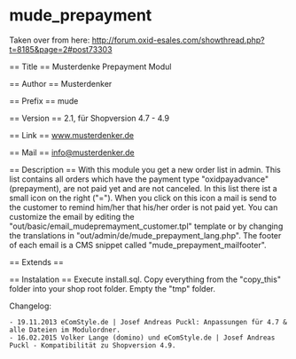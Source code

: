 mude_prepayment
===============

Taken over from here: http://forum.oxid-esales.com/showthread.php?t=8185&page=2#post73303

== Title == 
Musterdenke Prepayment Modul

== Author == 
Musterdenker

== Prefix == 
mude

== Version == 
2.1, für Shopversion 4.7 - 4.9

== Link == 
www.musterdenker.de

== Mail == 
info@musterdenker.de

== Description == 
With this module you get a new order list in admin. This list contains all orders which have the payment type "oxidpayadvance" (prepayment), are not paid yet and are not canceled.
In this list there ist a small icon on the right ("="). When you click on this icon a mail is send to the customer to remind him/her that his/her order is not paid yet. 
You can customize the email by editing the "out/basic/email_mudepremayment_customer.tpl" template or by changing the translations in "out/admin/de/mude_prepayment_lang.php". 
The footer of each email is a CMS snippet called "mude_prepayment_mailfooter".

== Extends ==

== Instalation == 
Execute install.sql.
Copy everything from the "copy_this" folder into your shop root folder.
Empty the "tmp" folder.

Changelog:
	
	- 19.11.2013 eComStyle.de | Josef Andreas Puckl: Anpassungen für 4.7 & alle Dateien im Modulordner.
	- 16.02.2015 Volker Lange (domino) und eComStyle.de | Josef Andreas Puckl - Kompatibilität zu Shopversion 4.9.

